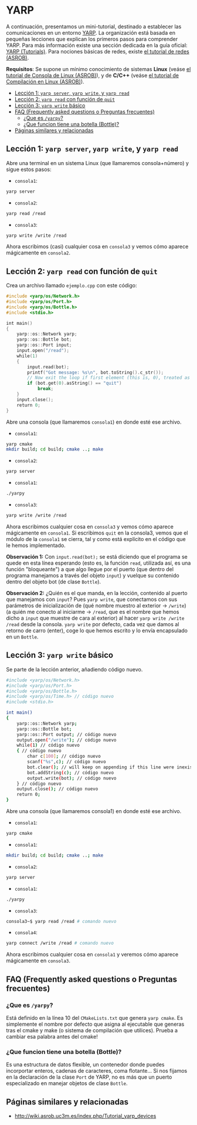 # YARP
A continuación, presentamos un mini-tutorial, destinado a establecer las comunicaciones en un entorno [YARP](http://yarp.it).
La organización está basada en pequeñas lecciones que explican los primeros pasos para comprender YARP.
Para más información existe una sección dedicada en la guía oficial: [YARP (Tutorials)](http://yarp.it/tutorials.html).
Para nociones básicas de redes, existe [el tutorial de redes (ASROB)](http://wiki.asrob.uc3m.es/index.php/Tutorial_de_Redes).

**Requisitos**: Se supone un mínimo conocimiento de sistemas **Linux** (veáse [el tutorial de Consola de Linux (ASROB)](../linux/bash.html)), y de **C/C++** (veáse [el tutorial de Compilación en Linux (ASROB)](http://wiki.asrob.uc3m.es/index.php/Compilaci%C3%B3n_en_Linux)).

* [Lección 1: `yarp server`, `yarp write`, y `yarp read`](#lección-1-yarp-server-yarp-write-y-yarp-read)
* [Lección 2: `yarp read` con función de `quit`](#lección-2-yarp-read-con-función-de-quit)
* [Lección 3: `yarp write` básico](#lección-3-yarp-write-básico)
* [FAQ (Frequently asked questions o Preguntas frecuentes)](#faq-frequently-asked-questions-o-preguntas-frecuentes)
    * [¿Que es `/yarpy`?](#¿que-es-yarpy)
    * [¿Que funcion tiene una botella (Bottle)?](#%C2%BFque-funcion-tiene-una-botella-bottle)
* [Páginas similares y relacionadas](#páginas-similares-y-relacionadas)

## Lección 1: `yarp server`, `yarp write`, y `yarp read`

Abre una terminal en un sistema Linux (que llamaremos consola+número) y sigue estos pasos:

- `consola1`:
```bash
yarp server
```

- `consola2`:
```bash
yarp read /read
```

- `consola3`:
```bash
yarp write /write /read
```
Ahora escribimos (casi) cualquier cosa en `consola3` y vemos cómo aparece mágicamente en `consola2`.

## Lección 2: `yarp read` con función de `quit`

Crea un archivo llamado `ejemplo.cpp` con este código:

```cpp
#include <yarp/os/Network.h>
#include <yarp/os/Port.h>
#include <yarp/os/Bottle.h>
#include <stdio.h>

int main()
{
    yarp::os::Network yarp;
    yarp::os::Bottle bot;
    yarp::os::Port input;
    input.open("/read");
    while(1)
    {
        input.read(bot);
        printf("Got message: %s\n", bot.toString().c_str());
        // Now exit the loop if first element (this is, 0), treated as a string, equals "quit":
        if (bot.get(0).asString() == "quit")
            break;
    }
    input.close();
    return 0;
}
```

Abre una consola (que llamaremos `consola1`) en donde esté ese archivo.

- `consola1`:
```bash
yarp cmake
mkdir build; cd build; cmake ..; make
```

- `consola2`:
```bash
yarp server
```

- `consola1`:
```bash
./yarpy
```

- `consola3`:
```bash
yarp write /write /read
```

Ahora escribimos cualquier cosa en `consola3` y vemos cómo aparece mágicamente en `consola1`.
Si escribimos `quit` en la consola3, vemos que el módulo de la `consola1` se cierra, tal y como está explícito en el código que le hemos implementado.

**Observación 1:** Con `input.read(bot);` se está diciendo que el programa se quede en esta línea esperando (esto es, la función `read`, utilizada así, es una función "bloqueante") a que algo llegue por el puerto (que dentro del programa manejamos a través del objeto `input`) y vuelque su contenido dentro del objeto bot (de clase `Bottle`).

**Observación 2:** ¿Quién es el que manda, en la lección, contenido al puerto que manejamos con `input`?
Pues `yarp write`, que conectamos con sus parámetros de inicialización de (qué nombre muestro al exterior -> `/write`) (a quién me conecto al iniciarme -> `/read`, que es el nombre que hemos dicho a `input` que muestre de cara al exterior) al hacer `yarp write /write /read` desde la consola. `yarp write` por defecto, cada vez que damos al retorno de carro (enter), coge lo que hemos escrito y lo envía encapsulado en un `Bottle`.

## Lección 3: `yarp write` básico

Se parte de la lección anterior, añadiendo código nuevo.

```bash
#include <yarp/os/Network.h>
#include <yarp/os/Port.h>
#include <yarp/os/Bottle.h>
#include <yarp/os/Time.h> // código nuevo
#include <stdio.h>

int main()
{
    yarp::os::Network yarp;
    yarp::os::Bottle bot;
    yarp::os::Port output; // código nuevo
    output.open("/write"); // código nuevo
    while(1) // código nuevo
    { // código nuevo
        char c[100]; // código nuevo
        scanf("%s",c); // código nuevo
        bot.clear(); // will keep on appending if this line were inexistent // código nuevo
        bot.addString(c); // código nuevo
        output.write(bot); // código nuevo
    } // código nuevo
    output.close(); // código nuevo
    return 0;
}
```

Abre una consola (que llamaremos consola1) en donde esté ese archivo.

- `consola1`:
```bash
yarp cmake
```

- `consola1`:
```bash
mkdir build; cd build; cmake ..; make
```

- `consola2`:
```bash
yarp server
```

- `consola1`:
```bash
./yarpy
```

- `consola3`:
```bash
consola3~$ yarp read /read # comando nuevo
```

- `consola4`:
```bash
yarp connect /write /read # comando nuevo
```

Ahora escribimos cualquier cosa en `consola1` y veremos cómo aparece mágicamente en `consola3`.

## FAQ (Frequently asked questions o Preguntas frecuentes)

### ¿Que es `/yarpy`?
Está definido en la línea 10 del `CMakeLists.txt` que genera `yarp cmake`. Es simplemente el nombre por defecto que asigna al ejecutable que generas tras el cmake y make (o sistema de compilación que utilices). Prueba a cambiar esa palabra antes del cmake!

### ¿Que funcion tiene una botella (Bottle)?
Es una estructura de datos flexible, un contenedor donde puedes incorportar enteros, cadenas de caracteres, coma flotante... Si nos fijamos en la declaración de la clase `Port` de YARP, no es más que un puerto especializado en manejar objetos de clase `Bottle`.

## Páginas similares y relacionadas
- <http://wiki.asrob.uc3m.es/index.php/Tutorial_yarp_devices>
